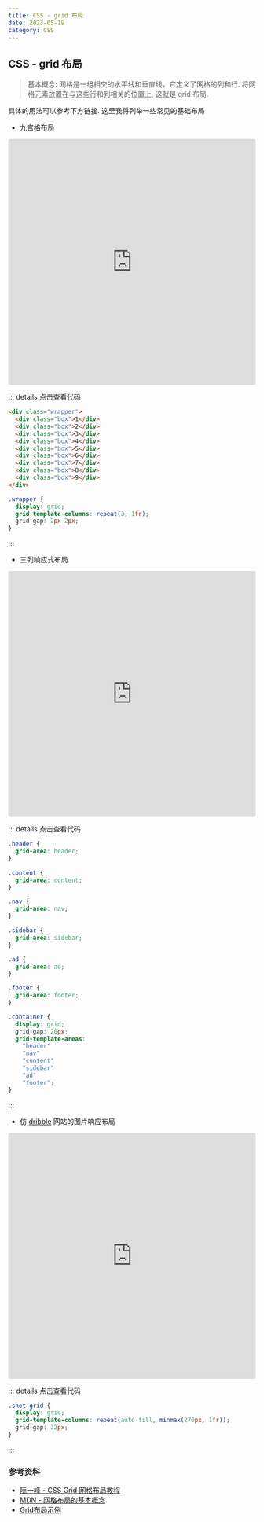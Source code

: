 ```yaml
---
title: CSS - grid 布局
date: 2023-05-19
category: CSS
---
```


## CSS - grid 布局

> 基本概念: 网格是一组相交的水平线和垂直线，它定义了网格的列和行. 将网格元素放置在与这些行和列相关的位置上, 这就是 grid 布局.

具体的用法可以参考下方链接. 这里我将列举一些常见的基础布局

- 九宫格布局

<iframe
  src="https://codesandbox.io/embed/css-grid-layout-ist5dd?autoresize=1&fontsize=14&hidenavigation=1&theme=dark&view=preview"
  style="width:100%; height:500px; border:0; border-radius: 4px; overflow:hidden;"
  title="CSS-Grid-Layout"
  allow="accelerometer; ambient-light-sensor; camera; encrypted-media; geolocation; gyroscope; hid; microphone; midi; payment; usb; vr; xr-spatial-tracking"
  sandbox="allow-forms allow-modals allow-popups allow-presentation allow-same-origin allow-scripts"
></iframe>

::: details 点击查看代码
```html
<div class="wrapper">
  <div class="box">1</div>
  <div class="box">2</div>
  <div class="box">3</div>
  <div class="box">4</div>
  <div class="box">5</div>
  <div class="box">6</div>
  <div class="box">7</div>
  <div class="box">8</div>
  <div class="box">9</div>
</div>
```

```css
.wrapper {
  display: grid;
  grid-template-columns: repeat(3, 1fr);
  grid-gap: 2px 2px;
}
```

:::

- 三列响应式布局

<iframe src="https://codesandbox.io/embed/css-grid-layout-ist5dd?autoresize=1&fontsize=14&hidenavigation=1&initialpath=%2Fresponsive-three-columns.html&module=%2Fresponsive-three-columns.html&theme=dark&view=preview"
  style="width:100%; height:500px; border:0; border-radius: 4px; overflow:hidden;"
  title="CSS-Grid-Layout"
  allow="accelerometer; ambient-light-sensor; camera; encrypted-media; geolocation; gyroscope; hid; microphone; midi; payment; usb; vr; xr-spatial-tracking"
  sandbox="allow-forms allow-modals allow-popups allow-presentation allow-same-origin allow-scripts"
></iframe>

::: details 点击查看代码
```css
.header {
  grid-area: header;
}

.content {
  grid-area: content;
}

.nav {
  grid-area: nav;
}

.sidebar {
  grid-area: sidebar;
}

.ad {
  grid-area: ad;
}

.footer {
  grid-area: footer;
}

.container {
  display: grid;
  grid-gap: 20px;
  grid-template-areas:
    "header"
    "nav"
    "content"
    "sidebar"
    "ad"
    "footer";
}
```

:::

- 仿 [dribble](https://dribbble.com/) 网站的图片响应布局

<iframe src="https://codesandbox.io/embed/css-grid-layout-ist5dd?autoresize=1&fontsize=14&hidenavigation=1&initialpath=%2Ffake-dribble-responsible.html&module=%2Ffake-dribble-responsible.html&theme=dark&view=preview"
  style="width:100%; height:500px; border:0; border-radius: 4px; overflow:hidden;"
  title="CSS-Grid-Layout"
  allow="accelerometer; ambient-light-sensor; camera; encrypted-media; geolocation; gyroscope; hid; microphone; midi; payment; usb; vr; xr-spatial-tracking"
  sandbox="allow-forms allow-modals allow-popups allow-presentation allow-same-origin allow-scripts"
></iframe>


::: details 点击查看代码

```css
.shot-grid {
  display: grid;
  grid-template-columns: repeat(auto-fill, minmax(270px, 1fr));
  grid-gap: 32px;
}
```

:::

### 参考资料

- [阮一峰 - CSS Grid 网格布局教程](https://www.ruanyifeng.com/blog/2019/03/grid-layout-tutorial.html)
- [MDN - 网格布局的基本概念](https://developer.mozilla.org/zh-CN/docs/Web/CSS/CSS_Grid_Layout/Basic_Concepts_of_Grid_Layout)
- [Grid布局示例](https://gridbyexample.com/examples/)
